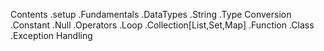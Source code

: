 Contents
.setup
.Fundamentals
.DataTypes
.String
.Type Conversion
.Constant
.Null
.Operators
.Loop
.Collection[List,Set,Map]
.Function
.Class
.Exception Handling
